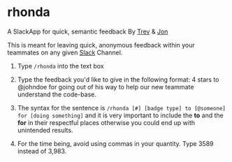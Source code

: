 # rhonda
A SlackApp for quick, semantic feedback
By [Trev](http://trev.com/about/) & [Jon](https://www.linkedin.com/in/norstromjonathan)

This is meant for leaving quick, anonymous feedback within your teammates on any given [Slack](https://slack.com/) Channel.

1. Type `/rhonda` into the text box

2. Type the feedback you'd like to give in the following format: 4 stars to @johndoe for going out of his way to help our new teammate understand the code-base.

3. The syntax for the sentence is `/rhonda [#] [badge type] to [@someone] for [doing something]` and it is very important to include the **to** and the **for** in their respectful places otherwise you could end up with unintended results.

4. For the time being, avoid using commas in your quantity. Type 3589 instead of 3,983. 
